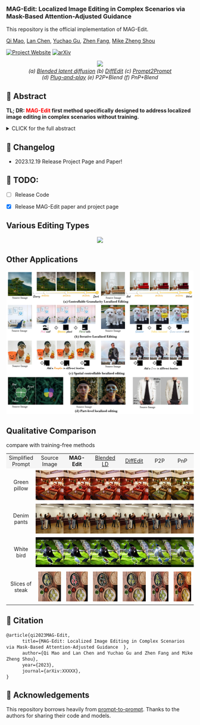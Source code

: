 ### MAG-Edit: Localized Image Editing in Complex Scenarios via Mask-Based Attention-Adjusted Guidance  

This repository is the official implementation of MAG-Edit.

[Qi Mao](https://sites.google.com/view/qi-mao/), [Lan Chen](), [Yuchao Gu](https://ycgu.site/), [Zhen Fang](), [Mike Zheng Shou](https://sites.google.com/view/showlab)


[![Project Website](https://img.shields.io/badge/Project-Website-orange
)](https://orannue.github.io/MAG-Edit/)
[![arXiv](https://img.shields.io/badge/arXiv-XXXXX-red
)]()

<p align="center">
<img src="assets/teaser.png"width="1080px"/>  
<br>
<em> (a) <a href="https://github.com/omriav/blended-latent-diffusion">Blended latent diffusion</a>  (b) <a href="https://arxiv.org/abs/2210.11427">DiffEdit</a>  (c) <a href="https://github.com/google/prompt-to-prompt">Prompt2Prompt</a> <br> 
(d)  <a href="https://github.com/MichalGeyer/plug-and-play">Plug-and-play</a>  (e) P2P+Blend (f) PnP+Blend</em>
</p>

## :bookmark: Abstract
<b>TL; DR: <font color="red">MAG-Edit</font> first method specifically designed to
address localized image editing in complex scenarios without training.</b>

<details><summary>CLICK for the full abstract</summary>
Recent diffusion-based image editing approaches have exhibited impressive editing capabilities in images with simple compositions. However, localized editing in complex scenarios has not been well-studied in the literature, despite its growing real-world demands. Existing mask-based inpainting methods fall short of retaining the underlying structure within the edit region. Meanwhile, mask-free attention-based methods often exhibit editing leakage and misalignment in more complex compositions. In this work, we develop MAG-Edit, a training-free, inference-stage optimization method, which enables localized image editing in complex scenarios. In particular, MAG-Edit optimizes the noise latent feature in diffusion models by maximizing two mask-based cross-attention constraints of the edit token, which in turn gradually enhances the local alignment with the desired prompt. Extensive quantitative and qualitative experiments demonstrate the effectiveness of our method in achieving both text alignment and structure preservation for localized editing within complex scenarios.
</details>

## :pencil: Changelog
- 2023.12.19 Release Project Page and Paper!
## :date: TODO:

- [ ] Release Code
- [x] Release MAG-Edit paper and project page


<p align="center">
<h2> Various Editing Types </h2>
<p align="center">
<img src="assets/editing_types.png"/>  
</p>

<h2> Other Applications</h2>  
<p align="center">
<img src="assets/other_apps.jpg"/>  
<br>

<h2> Qualitative Comparison </h2>
compare with training-free methods
<p align="center">
  <table align="center"   style="text-align:center;">
    <tr style="background-color: #F5F5F5">
      <td align="center">
       Simplified <br>Prompt
      </td>
      <td align="center">
       Source Image
      </td>
      <td  align="center">
        <b>MAG-Edit</b>
      </td>
      <td align="center">
       <a href="https://github.com/omriav/blended-latent-diffusion">Blended LD</a>
      </td>
      <td  align="center">
      <a href="https://arxiv.org/abs/2210.11427">DiffEdit</a>
      </td>
      <td  align="center">
      <a herf="https://github.com/google/prompt-to-prompt">P2P</a>
      </td>
      <td  align="center">
      <a herf="https://github.com/MichalGeyer/plug-and-play">PnP</a>
      </td>
    </tr>
    <tr>
      <td style="padding:0;" align="center">
        Green <br>pillow
      </td>
      <td style="width: 90px; height:90px;padding:0;" align="center">
        <img src="assets/compare/training-free/1/source.png" style="width: 80px; height: 80px;margin:0;padding=0;vertical-align:middle;" hspace="0" vspace="0">
      </td>
      <td style="width:90px; height: 90px;padding:0;" align="center">
        <img src="assets/compare/training-free/1/ours.png" style="width: 80px; height: 80px;margin:0;padding=0;vertical-align:middle;" hspace="0" vspace="0">
      </td>
      <td style="width: 90px; height: 90px;padding:0;" align="center">
        <img src="assets/compare/training-free/1/blended.png" style="width: 80px; height: 80px;margin:0;padding=0;vertical-align:middle;" hspace="0" vspace="0">
      </td>          
      <td style="width: 90px; height: 90px;padding:0;" align="center">
        <img src="assets/compare/training-free/1/diffedit.png" style="width: 80px; height: 80px;margin:0;padding=0;vertical-align:middle;" hspace="0" vspace="0">
      </td>
      <td style="width: 90px; height: 90px;padding:0;" align="center">
        <img src="assets/compare/training-free/1/p2p.png" style="width: 80px; height: 80px;margin:0;padding=0;vertical-align:middle;" hspace="0" vspace="0">
      </td>      
      <td style="width: 90px; height: 90px;padding:0;" align="center">
        <img src="assets/compare/training-free/1/pnp.png" style="width: 80px; height: 80px;margin:0;padding=0;vertical-align:middle;" hspace="0" vspace="0">
      </td>     
    </tr>
    <tr>
      <td style="padding:0;" align="center">
        Denim <br>pants
      </td>
      <td style="width: 90px; height:90px;padding:0;" align="center">
        <img src="assets/compare/training-free/2/source.png" style="width: 80px; height: 80px;margin:0;padding=0;vertical-align:middle;" hspace="0" vspace="0">
      </td>
      <td style="width:90px; height: 90px;padding:0;" align="center">
        <img src="assets/compare/training-free/2/ours.png" style="width: 80px; height: 80px;margin:0;padding=0;vertical-align:middle;" hspace="0" vspace="0">
      </td>
      <td style="width: 90px; height: 90px;padding:0;" align="center">
        <img src="assets/compare/training-free/2/blended.png" style="width: 80px; height: 80px;margin:0;padding=0;vertical-align:middle;" hspace="0" vspace="0">
      </td>          
      <td style="width: 90px; height: 90px;padding:0;" align="center">
        <img src="assets/compare/training-free/2/diffedit.png" style="width: 80px; height: 80px;margin:0;padding=0;vertical-align:middle;" hspace="0" vspace="0">
      </td>
      <td style="width: 90px; height: 90px;padding:0;" align="center">
        <img src="assets/compare/training-free/2/p2p.png" style="width: 80px; height: 80px;margin:0;padding=0;vertical-align:middle;" hspace="0" vspace="0">
      </td>      
      <td style="width: 90px; height: 90px;padding:0;" align="center">
        <img src="assets/compare/training-free/2/pnp.png" style="width: 80px; height: 80px;margin:0;padding=0;vertical-align:middle;" hspace="0" vspace="0">
      </td>     
    </tr>
    <tr>
      <td style="padding:0;" align="center">
        White <br>bird
      </td>
      <td style="width: 90px; height:90px;padding:0;" align="center">
        <img src="assets/compare/training-free/3/source.png" style="width: 80px; height: 80px;margin:0;padding=0;vertical-align:middle;" hspace="0" vspace="0">
      </td>
      <td style="width:90px; height: 90px;padding:0;" align="center">
        <img src="assets/compare/training-free/3/ours.png" style="width: 80px; height: 80px;margin:0;padding=0;vertical-align:middle;" hspace="0" vspace="0">
      </td>
      <td style="width: 90px; height: 90px;padding:0;" align="center">
        <img src="assets/compare/training-free/3/blended.png" style="width: 80px; height: 80px;margin:0;padding=0;vertical-align:middle;" hspace="0" vspace="0">
      </td>          
      <td style="width: 90px; height: 90px;padding:0;" align="center">
        <img src="assets/compare/training-free/3/diffedit.png" style="width: 80px; height: 80px;margin:0;padding=0;vertical-align:middle;" hspace="0" vspace="0">
      </td>
      <td style="width: 90px; height: 90px;padding:0;" align="center">
        <img src="assets/compare/training-free/3/p2p.png" style="width: 80px; height: 80px;margin:0;padding=0;vertical-align:middle;" hspace="0" vspace="0">
      </td>      
      <td style="width: 90px; height: 90px;padding:0;" align="center">
        <img src="assets/compare/training-free/3/pnp.png" style="width: 80px; height: 80px;margin:0;padding=0;vertical-align:middle;" hspace="0" vspace="0">
      </td>     
    </tr>
    <tr>
      <td style="padding:0;" align="center">
        Slices of <br>steak
      </td>
      <td style="width: 90px; height:90px;" align="center">
        <img src="assets/compare/training-free/4/source.png" style="width: 80px; height: 80px;margin:0;padding=0;vertical-align:middle;" hspace="0" vspace="0">
      </td>
      <td style="width:90px; height: 90px;" align="center">
        <img src="assets/compare/training-free/4/ours.png" style="width: 80px; height: 80px;margin:0;padding=0;vertical-align:middle;" hspace="0" vspace="0">
      </td>
      <td style="width: 90px; height: 90px;" align="center">
        <img src="assets/compare/training-free/4/blended.png" style="width: 80px; height: 80px;margin:0;padding=0;vertical-align:middle;" hspace="0" vspace="0">
      </td>          
      <td style="width: 90px; height: 90px;" align="center">
        <img src="assets/compare/training-free/4/diffedit.png" style="width: 80px; height: 80px;margin:0;padding=0;vertical-align:middle;" hspace="0" vspace="0">
      </td>
      <td style="width: 90px; height: 90px;" align="center">
        <img src="assets/compare/training-free/4/p2p.png" style="width: 80px; height: 80px;margin:0;padding=0;vertical-align:middle;" hspace="0" vspace="0">
      </td>      
      <td style="width: 90px; height: 90px;" align="center">
        <img src="assets/compare/training-free/4/pnp.png" style="width: 80px; height: 80px;margin:0;padding=0;vertical-align:middle;" hspace="0" vspace="0">
      </td>     

  </table>





<!--
<font size=4>Comparison with <a href="https://github.com/omriav/blended-latent-diffusion">Blended LD</a> and <a href="https://arxiv.org/abs/2210.11427">DiffEdit</a></font>
</p>
<p align="center">
<img src="assets/qualitative_cmp/mask.png"/>  
</p>
<p align="center">
<font size=4>Comparison with <a href="https://github.com/google/prompt-to-prompt">P2P</a> and <a href="https://github.com/MichalGeyer/plug-and-play">PnP</a></font>
</p>
<p align="center">
<img src="assets/qualitative_cmp/p2ppnp.png"/>  
</p>
<p align="center">
<font size=4>Comparison with <a href="https://github.com/timothybrooks/instruct-pix2pix">InstructPix2Pix</a> and <a href="https://github.com/OSU-NLP-Group/MagicBrush">MagicBrush</a></font>
</p>
<p align="center">
<img src="assets/qualitative_cmp/instructimagic.png"/>  
</p>
<h3> Various Editing Scenarios </h3>
<p align="center">
<img src="assets/editing_scenarios.png"/>  
</p>
-->



## :triangular_flag_on_post: Citation 

```
@article{qi2023MAG-Edit,
      title={MAG-Edit: Localized Image Editing in Complex Scenarios via Mask-Based Attention-Adjusted Guidance  }, 
      author={Qi Mao and Lan Chen and Yuchao Gu and Zhen Fang and Mike Zheng Shou},
      year={2023},
      journal={arXiv:XXXXX},
}
``` 


## :revolving_hearts: Acknowledgements

This repository borrows heavily from [prompt-to-prompt](https://github.com/google/prompt-to-prompt/). Thanks to the authors for sharing their code and models.




